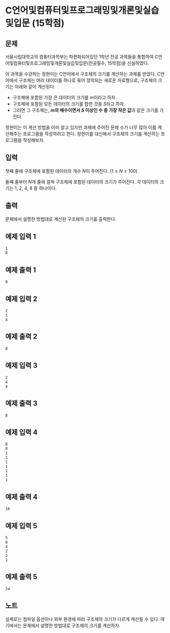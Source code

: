 # C언어및컴퓨터및프로그래밍및개론및실습및입문 (15학점)

## 문제

서울시립대학교의 컴퓨터과학부는 파편화되어있던 1학년 전공 과목들을 통합하여 C언어및컴퓨터및프로그래밍및개론및실습및입문(전공필수, 15학점)을 신설하였다.

이 과목을 수강하는 정현이는 C언어에서 구조체의 크기를 계산하는 과제를 받았다. C언어에서 구조체는 여러 데이터를 하나로 묶어 정의되는 새로운 자료형으로, 구조체의 크기는 아래와 같이 계산된다.

* 구조체에 포함된 가장 큰 데이터의 크기를 $m$이라고 하자.
* 구조체에 포함된 모든 데이터의 크기를 합한 것을 $S$라고 하자.
* 그러면 그 구조체는, **$m$의 배수이면서 $S$ 이상인 수 중 가장 작은 값**과 같은 크기를 가진다.

정현이는 이 계산 방법을 이미 알고 있지만 과제에 주어진 문제 수가 너무 많아 이를 계산해주는 프로그램을 작성하려고 한다. 정현이를 대신해서 구조체의 크기를 계산하는 프로그램을 작성해보자.

## 입력

첫째 줄에 구조체에 포함된 데이터의 개수 $N$이 주어진다. $(1 \leq N \leq 100)$

둘째 줄부터 $N$개 줄에 걸쳐 구조체에 포함된 데이터의 크기가 주어진다. 각 데이터의 크기는 $1$, $2$, $4$, $8$ 중 하나이다.

## 출력

문제에서 설명한 방법대로 계산된 구조체의 크기를 출력한다.

## 예제 입력 1

```
1
8
```

## 예제 출력 1

```
8
```

## 예제 입력 2

```
2
1
4
```

## 예제 출력 2

```
8
```

## 예제 입력 3

```
2
4
4
```

## 예제 출력 3

```
8
```

## 예제 입력 4

```
8
8
1
1
1
1
1
1
1
```

## 예제 출력 4

```
16
```

## 예제 입력 5

```
5
8
4
2
2
1
```

## 예제 출력 5

```
24
```

## 노트

실제로는 컴파일 옵션이나 외부 환경에 따라 구조체의 크기가 다르게 계산될 수 있다. 여기에서는 문제에서 설명한 방법대로 구조체의 크기를 계산하자.